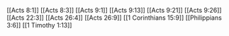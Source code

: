 [[Acts 8:1]]
[[Acts 8:3]]
[[Acts 9:1]]
[[Acts 9:13]]
[[Acts 9:21]]
[[Acts 9:26]]
[[Acts 22:3]]
[[Acts 26:4]]
[[Acts 26:9]]
[[1 Corinthians 15:9]]
[[Philippians 3:6]]
[[1 Timothy 1:13]]

